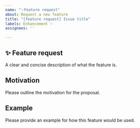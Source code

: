 ```yaml
---
name: "✨Feature request"
about: Request a new feature
title: "[feature request] Issue title"
labels: Enhancement ✨
assignees: ''

---
```


## ✨ Feature request

A clear and concise description of what the feature is.

## Motivation

Please outline the motivation for the proposal.

## Example

Please provide an example for how this feature would be used.
